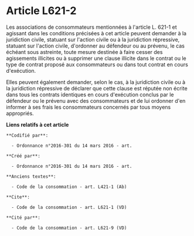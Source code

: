 # Article L621-2

Les associations de consommateurs mentionnées à l'article L. 621-1 et agissant dans les conditions précisées à cet article
peuvent demander à la juridiction civile, statuant sur l'action civile ou à la juridiction répressive, statuant sur l'action
civile, d'ordonner au défendeur ou au prévenu, le cas échéant sous astreinte, toute mesure destinée à faire cesser des
agissements illicites ou à supprimer une clause illicite dans le contrat ou le type de contrat proposé aux consommateurs ou
dans tout contrat en cours d'exécution. 

Elles peuvent également demander, selon le cas, à la juridiction civile ou à la juridiction répressive de déclarer que cette
clause est réputée non écrite dans tous les contrats identiques en cours d'exécution conclus par le défendeur ou le prévenu
avec des consommateurs et de lui ordonner d'en informer à ses frais les consommateurs concernés par tous moyens appropriés.

**Liens relatifs à cet article**

	**Codifié par**:

	  - Ordonnance n°2016-301 du 14 mars 2016 - art.

	**Créé par**:

	  - Ordonnance n°2016-301 du 14 mars 2016 - art.

	**Anciens textes**:

	  - Code de la consommation - art. L421-1 (Ab)

	**Cite**:

	  - Code de la consommation - art. L621-1 (VD)

	**Cité par**:

	  - Code de la consommation - art. L621-9 (VD)
